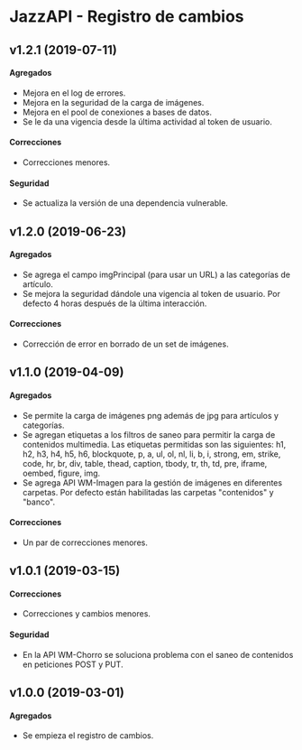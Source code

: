 # JazzAPI - Registro de cambios

## v1.2.1 (2019-07-11)

#### Agregados

- Mejora en el log de errores.
- Mejora en la seguridad de la carga de imágenes.
- Mejora en el pool de conexiones a bases de datos.
- Se le da una vigencia desde la última actividad al token de usuario.

#### Correcciones
- Correcciones menores.

#### Seguridad

- Se actualiza la versión de una dependencia vulnerable.

## v1.2.0 (2019-06-23)

#### Agregados

- Se agrega el campo imgPrincipal (para usar un URL) a las categorías de artículo.
- Se mejora la seguridad dándole una vigencia al token de usuario. Por defecto 4 horas después de la última interacción.

#### Correcciones

- Corrección de error en borrado de un set de imágenes.

## v1.1.0 (2019-04-09)

#### Agregados

- Se permite la carga de imágenes png además de jpg para artículos y categorías.
- Se agregan etiquetas a los filtros de saneo para permitir la carga de contenidos multimedia. Las etiquetas permitidas son las siguientes: h1, h2, h3, h4, h5, h6, blockquote, p, a, ul, ol, nl, li, b, i, strong, em, strike, code, hr, br, div, table, thead, caption, tbody, tr, th, td, pre, iframe, oembed, figure, img.
- Se agrega API WM-Imagen para la gestión de imágenes en diferentes carpetas. Por defecto están habilitadas las carpetas "contenidos" y "banco".

#### Correcciones

- Un par de correcciones menores.

## v1.0.1 (2019-03-15)

#### Correcciones

- Correcciones y cambios menores.

#### Seguridad

- En la API WM-Chorro se soluciona problema con el saneo de contenidos en peticiones POST y PUT.

## v1.0.0 (2019-03-01)

#### Agregados

- Se empieza el registro de cambios.

